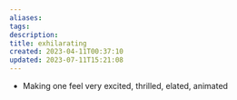 ```yaml
---
aliases: 
tags: 
description:
title: exhilarating
created: 2023-04-11T00:37:10
updated: 2023-07-11T15:21:08
---
```

- Making one feel very excited, thrilled, elated, animated